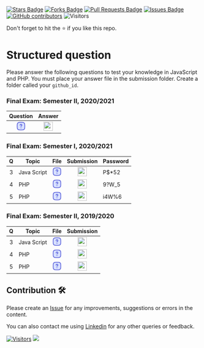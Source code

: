 <a href="https://github.com/drshahizan/learn-php/stargazers"><img src="https://img.shields.io/github/stars/drshahizan/learn-php" alt="Stars Badge"/></a>
<a href="https://github.com/drshahizan/learn-php/network/members"><img src="https://img.shields.io/github/forks/drshahizan/learn-php" alt="Forks Badge"/></a>
<a href="https://github.com/drshahizan/learn-php/pulls"><img src="https://img.shields.io/github/issues-pr/drshahizan/learn-php" alt="Pull Requests Badge"/></a>
<a href="https://github.com/drshahizan/learn-php/issues"><img src="https://img.shields.io/github/issues/drshahizan/learn-php" alt="Issues Badge"/></a>
<a href="https://github.com/drshahizan/learn-php/graphs/contributors"><img alt="GitHub contributors" src="https://img.shields.io/github/contributors/drshahizan/learn-php?color=2b9348"></a>
![Visitors](https://api.visitorbadge.io/api/visitors?path=https%3A%2F%2Fgithub.com%2Fdrshahizan%2Flearn-php&labelColor=%23d9e3f0&countColor=%23697689&style=flat)

Don't forget to hit the :star: if you like this repo.

# Structured question

Please answer the following questions to test your knowledge in JavaScript and PHP. You must place your answer file in the submission folder. Create a folder called your `github_id`. 

### Final Exam: Semester II, 2020/2021
|  Question | Answer | 
|  :-----: | :------: | 
| <a href="exam20212.pdf"><img src="../../../images/question.svg" width="24px" height="24px"></a> | <a href="jaw-exam20212.pdf"><img src="../../../images/folder_info.png" width="24px" height="24px"></a> | 

### Final Exam: Semester I, 2020/2021
| Q | Topic |  File | Submission | Password |
| :-----: | ----- | :------: | :------:| ------|
| 3 | Java Script | <a href="Q3.pdf"><img src="../../../images/question.svg" width="24px" height="24px"></a> | <a href="../submission/Q7/q3"><img src="../../../images/folder_info.png" width="24px" height="24px"></a> | P$*52 |
| 4 | PHP | <a href="Q4.pdf"><img src="../../../images/question.svg" width="24px" height="24px"></a> | <a href="../submission/Q7/q4"><img src="../../../images/folder_info.png" width="24px" height="24px"></a> | 9?W_5 |
| 5 | PHP | <a href="Q5.pdf"><img src="../../../images/question.svg" width="24px" height="24px"></a> | <a href="../submission/Q7/q5"><img src="../../../images/folder_info.png" width="24px" height="24px"></a>| i4W%6 |

### Final Exam: Semester II, 2019/2020
| Q | Topic |  File | Submission | 
| :-----: | ----- | :------: | :------:| 
| 3 | Java Script | <a href="19202-3.pdf"><img src="../../../images/question.svg" width="24px" height="24px"></a> | <a href="../submission/Q8/q3"><img src="../../../images/folder_info.png" width="24px" height="24px"></a> | 
| 4 | PHP | <a href="19202-4.pdf"><img src="../../../images/question.svg" width="24px" height="24px"></a> | <a href="../submission/Q8/q4"><img src="../../../images/folder_info.png" width="24px" height="24px"></a> | 
| 5 | PHP | <a href="19202-5.pdf"><img src="../../../images/question.svg" width="24px" height="24px"></a> | <a href="../submission/Q8/q5"><img src="../../../images/folder_info.png" width="24px" height="24px"></a>| 

## Contribution 🛠️
Please create an [Issue](https://github.com/drshahizan/learn-php/issues) for any improvements, suggestions or errors in the content.

You can also contact me using [Linkedin](https://www.linkedin.com/in/drshahizan/) for any other queries or feedback.

[![Visitors](https://api.visitorbadge.io/api/visitors?path=https%3A%2F%2Fgithub.com%2Fdrshahizan&labelColor=%23697689&countColor=%23555555&style=plastic)](https://visitorbadge.io/status?path=https%3A%2F%2Fgithub.com%2Fdrshahizan)
![](https://hit.yhype.me/github/profile?user_id=81284918)


